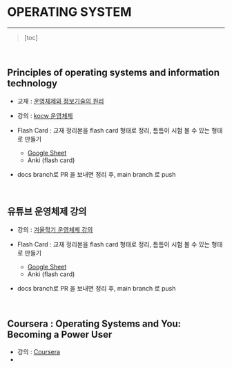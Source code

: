 # OPERATING SYSTEM

-----

> [toc]

<br/>

## Principles of operating systems and information technology

- 교재 : [운영체제와 정보기술의 원리](http://www.kyobobook.co.kr/product/detailViewKor.laf?ejkGb=KOR&mallGb=KOR&barcode=9791158903589)

- 강의 : [kocw 운영체제](http://www.kocw.net/home/search/kemView.do?kemId=1226304)
- Flash Card : 교재 정리본을 flash card 형태로 정리, 틈틈이 시험 볼 수 있는 형태로 만들기
  - [Google Sheet](https://docs.google.com/spreadsheets/d/1YPuHxwPN247XZYkAYTvmcBT9ZEfp5oTXNdC-pnijGBY/edit?usp=sharing)
  - Anki (flash card)
- docs branch로 PR 을 보내면 정리 후, main branch 로 push

<br/>

## 유튜브 운영체제 강의

- 강의 : [겨울학기 운영체제 강의](https://youtu.be/zGBm37kze9I)

- Flash Card : 교재 정리본을 flash card 형태로 정리, 틈틈이 시험 볼 수 있는 형태로 만들기
  - [Google Sheet](https://docs.google.com/spreadsheets/d/1YPuHxwPN247XZYkAYTvmcBT9ZEfp5oTXNdC-pnijGBY/edit?usp=sharing)
  - Anki (flash card)
- docs branch로 PR 을 보내면 정리 후, main branch 로 push



<br/>

## Coursera : Operating Systems and You: Becoming a Power User

- 강의 : [Coursera](https://www.coursera.org/learn/os-power-user?)
- 

